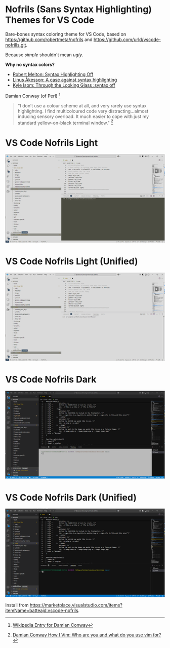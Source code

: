 # Nofrils (Sans Syntax Highlighting) Themes for VS Code

Bare-bones syntax coloring theme for VS Code, based on https://github.com/robertmeta/nofrils and https://github.com/urld/vscode-nofrills.git.

Because _simple_ shouldn't mean _ugly_.

**Why no syntax colors?**

- [Robert Melton: Syntax Highlighting Off](https://web.archive.org/web/20170319161234/https://www.robertmelton.com/2016/04/10/syntax-highlighting-off/)
- [Linus Åkesson: A case against syntax highlighting](https://web.archive.org/web/20170319161252/http://www.linusakesson.net/programming/syntaxhighlighting/)
- [Kyle Isom: Through the Looking Glass :syntax off](https://web.archive.org/web/20170319161308/https://kyleisom.net/blog/2012/10/17/syntax-off/)

Damian Conway (of Perl) [^fn00]

[^fn00]: [Wikipedia Entry for Damian Conway](https://en.wikipedia.org/wiki/Damian_Conway)

>"I don’t use a colour scheme at all, and very rarely use syntax highlighting. I find multicoloured code very distracting…almost inducing sensory overload. It much easier to cope with just my standard yellow-on-black terminal window." [^fn01]

[^fn01]: [Damian Conway How I Vim: Who are you and what do you use vim for?](https://web.archive.org/web/20170319161231/http://howivim.com/2016/damian-conway/)

# VS Code Nofrils Light

![VS Code Nofrils Light Screenshot](images/vscode-nofrils-light-screenshot.png)

# VS Code Nofrils Light (Unified)

![VS Code Nofrils Light (Unified) Screenshot](images/vscode-nofrils-light-unified-screenshot.png)

# VS Code Nofrils Dark

![VS Code Nofrils Dark Screenshot](images/vscode-nofrils-dark-screenshot.png)

# VS Code Nofrils Dark (Unified)

![VS Code Nofrils Dark (Unified) Screenshot](images/vscode-nofrils-dark-unified-screenshot.png)

Install from https://marketplace.visualstudio.com/items?itemName=batteajd.vscode-nofrils.
